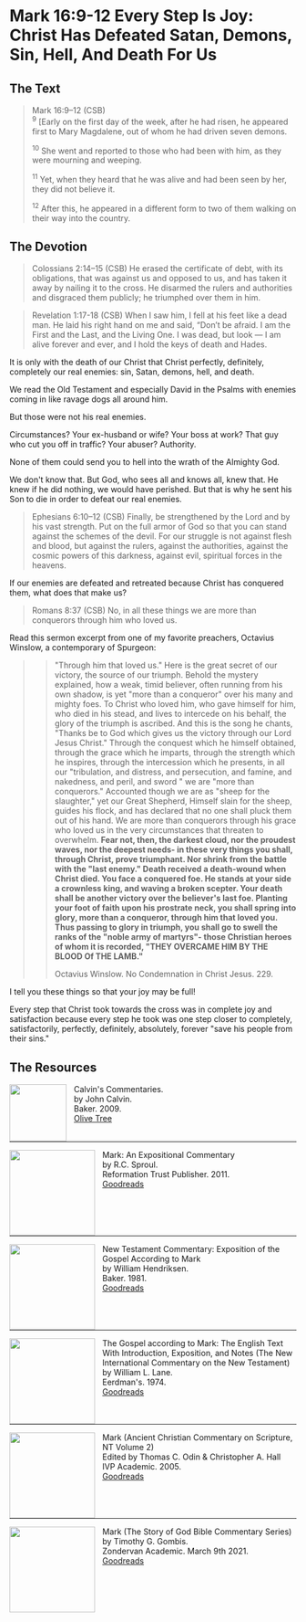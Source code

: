 # Mark 16:9-12 Every Step Is Joy: Christ Has Defeated Satan, Demons, Sin, Hell, And Death For Us

## The Text

>Mark 16:9–12 (CSB)  
><sup>9</sup> [Early on the first day of the week, after he had risen, he appeared first to Mary Magdalene, out of whom he had driven seven demons. 
>
><sup>10</sup> She went and reported to those who had been with him, as they were mourning and weeping. 
>
><sup>11</sup> Yet, when they heard that he was alive and had been seen by her, they did not believe it. 
>
><sup>12</sup> After this, he appeared in a different form to two of them walking on their way into the country.

## The Devotion

>Colossians 2:14–15 (CSB) He erased the certificate of debt, with its obligations, that was against us and opposed to us, and has taken it away by nailing it to the cross. He disarmed the rulers and authorities and disgraced them publicly; he triumphed over them in him.

>Revelation 1:17-18 (CSB) When I saw him, I fell at his feet like a dead man. He laid his right hand on me and said, “Don’t be afraid. I am the First and the Last, and the Living One. I was dead, but look — I am alive forever and ever, and I hold the keys of death and Hades.

It is only with the death of our Christ that Christ perfectly, definitely, completely our real enemies: sin, Satan, demons, hell, and death.

We read the Old Testament and especially David in the Psalms with enemies coming in like ravage dogs all around him.

But those were not his real enemies.

Circumstances? Your ex-husband or wife? Your boss at work? That guy who cut you off in traffic? Your abuser? Authority.

None of them could send you to hell into the wrath of the Almighty God.

We don't know that. But God, who sees all and knows all, knew that. He knew if he did nothing, we would have perished. But that is why he sent his Son to die in order to defeat our real enemies.

>Ephesians 6:10–12 (CSB) Finally, be strengthened by the Lord and by his vast strength. Put on the full armor of God so that you can stand against the schemes of the devil. For our struggle is not against flesh and blood, but against the rulers, against the authorities, against the cosmic powers of this darkness, against evil, spiritual forces in the heavens.

If our enemies are defeated and retreated because Christ has conquered them, what does that make us?

>Romans 8:37 (CSB) No, in all these things we are more than conquerors through him who loved us.

Read this sermon excerpt from one of my favorite preachers, Octavius Winslow, a contemporary of Spurgeon:

>>"Through him that loved us." Here is the great secret of our victory, the source of our triumph. Behold the mystery explained, how a weak, timid believer, often running from his own shadow, is yet "more than a conqueror" over his many and mighty foes. To Christ who loved him, who gave himself for him, who died in his stead, and lives to intercede on his behalf, the glory of the triumph is ascribed. And this is the song he chants, "Thanks be to God which gives us the victory through our Lord Jesus Christ." Through the conquest which he himself obtained, through the grace which he imparts, through the strength which he inspires, through the intercession which he presents, in all our "tribulation, and distress, and persecution, and famine, and nakedness, and peril, and sword " we are "more than conquerors." Accounted though we are as "sheep for the slaughter," yet our Great Shepherd, Himself slain for the sheep, guides his flock, and has declared that no one shall pluck them out of his hand. We are more than conquerors through his grace who loved us in the very circumstances that threaten to overwhelm. **Fear not, then, the darkest cloud, nor the proudest waves, nor the deepest needs- in these very things you shall, through Christ, prove triumphant. Nor shrink from the battle with the "last enemy." Death received a death-wound when Christ died. You face a conquered foe. He stands at your side a crownless king, and waving a broken scepter. Your death shall be another victory over the believer's last foe. Planting your foot of faith upon his prostrate neck, you shall spring into glory, more than a conqueror, through him that loved you. Thus passing to glory in triumph, you shall go to swell the ranks of the "noble army of martyrs"- those Christian heroes of whom it is recorded, "THEY OVERCAME HIM BY THE BLOOD Of THE LAMB."**
>>
>>Octavius Winslow. No Condemnation in Christ Jesus. 229.

I tell you these things so that your joy may be full!

Every step that Christ took towards the cross was in complete joy and satisfaction because every step he took was one step closer to completely, satisfactorily, perfectly, definitely, absolutely, forever "save his people from their sins."

## The Resources

<p style="clear:both;">

<img src="/images/commentary-calvin-set.png" align="left" width="100" style="padding-right: 10px" />Calvin's Commentaries.  
by John Calvin.  
Baker. 2009.  
[Olive Tree](https://www.olivetree.com/store/product.php?productid=17517)

<p style="clear:both;">

---

<img src="/images/commentary-mark-sproul.jpg" align="left" width="150" style="padding-right: 10px" />Mark: An Expositional Commentary  
by R.C. Sproul.  
Reformation Trust Publisher. 2011.  
[Goodreads](https://www.goodreads.com/book/show/13329901-mark?ac=1&from_search=true&qid=AjPCOwNAXj&rank=1)

<p style="clear:both;">

---

<img src="/images/commentary-mark-hendriksen.jpg" align="left" width="150" style="padding-right: 10px" />New Testament Commentary: Exposition of the Gospel According to Mark  
by William Hendriksen.  
Baker. 1981.  
[Goodreads](https://www.goodreads.com/book/show/2365098.Mark)

<p style="clear:both;">

---

<img src="/images/commentary-mark-lane.jpg" align="left" width="150" style="padding-right: 10px" />The Gospel according to Mark: The English Text With Introduction, Exposition, and Notes (The New International Commentary on the New Testament)  
by William L. Lane.  
Eerdman's. 1974.  
[Goodreads](https://www.goodreads.com/book/show/978619.The_Gospel_of_Mark?from_search=true&from_srp=true&qid=UOUMUiJ7z4&rank=2)

<p style="clear:both;">

---

<img src="/images/commentary-mark-oden.jpg" align="left" width="150" style="padding-right: 10px" />Mark (Ancient Christian Commentary on Scripture, NT Volume 2)  
Edited by Thomas C. Odin & Christopher A. Hall  
IVP Academic. 2005.  
[Goodreads](https://www.goodreads.com/book/show/33015669-mark)

<p style="clear:both;">

---

<img src="/images/commentary-mark-gombis.jpg" align="left" width="150" style="padding-right: 10px" />Mark (The Story of God Bible Commentary Series)  
by Timothy G. Gombis.   
Zondervan Academic. March 9th 2021.  
[Goodreads](https://www.goodreads.com/book/show/54287613-mark)

<p style="clear:both;">
